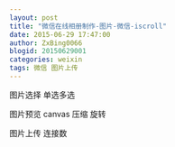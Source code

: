 ```yaml
---
layout: post
title: "微信在线相册制作-图片-微信-iscroll"
date: 2015-06-29 17:47:00
author: ZxBing0066
blogid: 20150629001
categories: weixin
tags: 微信 图片上传
---
```

图片选择
    单选多选


图片预览
    canvas
    压缩
    旋转

图片上传
    连接数
